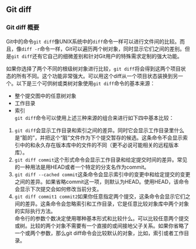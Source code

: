 ## Git diff

### Git diff 概要
Git中的命令`git diff`像UNIX系统中的`diff`命令一样可以进行文件间的比较。而且，像`diff -r`命令一样，Git可以遍历两个树对象，同时显示它们之间的差别。但是`git diff`还有它自己的细微差别和针对Git用户的特殊需求定制的强大功能。

如果你选择了两个不同的根级树对象进行比较，`git diff`将会得到这两个项目状态的所有不同。这个功能非常强大。可以用这个diff从一个项目状态装换到另一个。以下是三个可供树或类树对象使用`git diff`命令的基本来源：
* 整个提交图中的任意树对象
* 工作目录
* 索引  
`git diff`命令可以使用上述三种来源的组合来进行如下四中基本比较：
1. `git diff`会显示工作目录和索引之间的差异。同时它会显示工作目录里什么是“脏的”，并把这个“脏”文件作为下个提交暂存的候选。这条命令不会显示索引中的和永久存在版本库中的文件的不同（更不必说可能相关的远程版本库）。
2. `git diff commit`这个形式命令会显示工作目录和给定提交时间的差异。常见的一种用法是用HEAD或者一个特定的分支名作为commit。
3. `git diff --cached commit`这条命令会显示索引中的变更中和给定提交的变更之间的差异。如果省略commit这一项，则默认为HEAD。使用HEAD，该命令会显示下次提交会如何修改当前分支。
4. `git diff commit1 commit2`如果你任意指定两个提交，这条命令会显示它们之间的差异。这条命令会忽略索引和工作目录，它是任意比较对象库中两个对象的实际执行方法。  
命令行的参数个数决定使用哪种基本形式和比较什么。可以比较任意两个提交或树。比较的两个对象不需要有一个直接的或间接地父子关系。如果你省略了一个或两个参数，那么git diff命令会比较默认的对象，比如，索引或者工作目录。